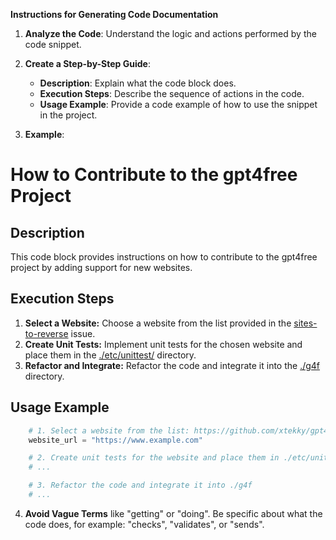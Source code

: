 **Instructions for Generating Code Documentation**

1. **Analyze the Code**: Understand the logic and actions performed by the code snippet.

2. **Create a Step-by-Step Guide**:
    - **Description**: Explain what the code block does.
    - **Execution Steps**: Describe the sequence of actions in the code.
    - **Usage Example**: Provide a code example of how to use the snippet in the project.

3. **Example**:

How to Contribute to the gpt4free Project
=========================================================================================

Description
-------------------------
This code block provides instructions on how to contribute to the gpt4free project by adding support for new websites.

Execution Steps
-------------------------
1. **Select a Website:** Choose a website from the list provided in the [sites-to-reverse](https://github.com/xtekky/gpt4free/issues/40) issue.
2. **Create Unit Tests:** Implement unit tests for the chosen website and place them in the [./etc/unittest/](https://github.com/xtekky/gpt4free/tree/main/etc/unittest/) directory.
3. **Refactor and Integrate:** Refactor the code and integrate it into the [./g4f](https://github.com/xtekky/gpt4free/tree/main/g4f) directory.

Usage Example
-------------------------

```python
    # 1. Select a website from the list: https://github.com/xtekky/gpt4free/issues/40
    website_url = "https://www.example.com"

    # 2. Create unit tests for the website and place them in ./etc/unittest/
    # ...

    # 3. Refactor the code and integrate it into ./g4f
    # ...
```

4. **Avoid Vague Terms** like "getting" or "doing". Be specific about what the code does, for example: "checks", "validates", or "sends".